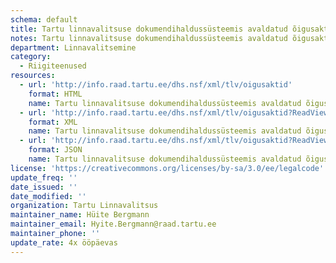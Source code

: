 ```yaml
---
schema: default
title: Tartu linnavalitsuse dokumendihaldussüsteemis avaldatud õigusaktid
notes: Tartu linnavalitsuse dokumendihaldussüsteemis avaldatud õigusaktid
department: Linnavalitsemine
category:
  - Riigiteenused
resources:
  - url: 'http://info.raad.tartu.ee/dhs.nsf/xml/tlv/oigusaktid'
    format: HTML
    name: Tartu linnavalitsuse dokumendihaldussüsteemis avaldatud õigusaktid
  - url: 'http://info.raad.tartu.ee/dhs.nsf/xml/tlv/oigusaktid?ReadViewEntries'
    format: XML
    name: Tartu linnavalitsuse dokumendihaldussüsteemis avaldatud õigusaktid
  - url: 'http://info.raad.tartu.ee/dhs.nsf/xml/tlv/oigusaktid?ReadViewEntries&Outputformat=JSON'
    format: JSON
    name: Tartu linnavalitsuse dokumendihaldussüsteemis avaldatud õigusaktid
license: 'https://creativecommons.org/licenses/by-sa/3.0/ee/legalcode'
update_freq: ''
date_issued: ''
date_modified: ''
organization: Tartu Linnavalitsus
maintainer_name: Hüite Bergmann
maintainer_email: Hyite.Bergmann@raad.tartu.ee
maintainer_phone: ''
update_rate: 4x ööpäevas
---
```

